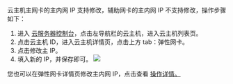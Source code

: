 云主机主网卡的主内网 IP 支持修改，辅助网卡的主内网 IP 不支持修改，操作步骤如下：
1. 进入 [云服务器控制台](http://console.tcecqpoc.fsphere.cn/cvm/)，点击左导航栏的云主机，进入云主机列表页。
2. 点击云主机 ID，进入云主机详情页，点击上方 tab：弹性网卡。
3. 点击修改主 IP。
4. 填入新的 IP，并保存即可。
![](http://imgcache.tcecqpoc.fsphere.cn/image/mc.qcloudimg.com/static/img/9c08d3a7ead4707abd6315e2a092184b/A%7D%257Q%25R3C5QDOR%24JM%25I3U%28D.png)

您也可以在弹性网卡详情页修改主内网 IP，点击查看 [操作详情。](http://tcecqpoc.fsphere.cn/doc/product/215/6513#.E4.BF.AE.E6.94.B9.E4.B8.BB.E5.86.85.E7.BD.91ip)
